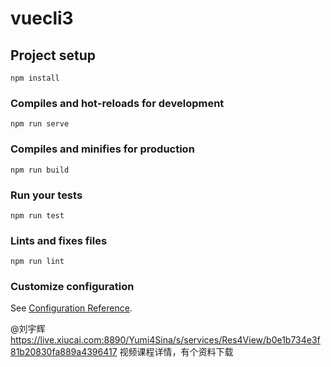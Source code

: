 # vuecli3

## Project setup
```
npm install
```

### Compiles and hot-reloads for development
```
npm run serve
```

### Compiles and minifies for production
```
npm run build
```

### Run your tests
```
npm run test
```

### Lints and fixes files
```
npm run lint
```

### Customize configuration
See [Configuration Reference](https://cli.vuejs.org/config/).


@刘宇辉 https://live.xiucai.com:8890/Yumi4Sina/s/services/Res4View/b0e1b734e3f81b20830fa889a4396417   视频课程详情，有个资料下载
